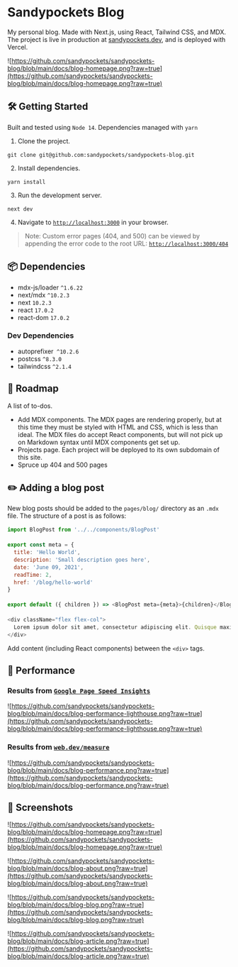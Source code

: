 # Sandypockets Blog
My personal blog. Made with Next.js, using React, Tailwind CSS, and MDX. The project is live in production at [sandypockets.dev](https://sandypockets.dev), and is deployed with Vercel.

![https://github.com/sandypockets/sandypockets-blog/blob/main/docs/blog-homepage.png?raw=true](https://github.com/sandypockets/sandypockets-blog/blob/main/docs/blog-homepage.png?raw=true)

## 🛠 Getting Started
Built and tested using `Node 14`. Dependencies managed with `yarn`

1. Clone the project.
```shell
git clone git@github.com:sandypockets/sandypockets-blog.git
```

2. Install dependencies.
```shell
yarn install
```

3. Run the development server.
```shell
next dev
```

4. Navigate to [`http://localhost:3000`](http://localhost:3000) in your browser.

> Note: Custom error pages (404, and 500) can be viewed by appending the error code to the root URL: [`http://localhost:3000/404`](http://localhost:3000/404)

## 📦 Dependencies
* mdx-js/loader `^1.6.22`
* next/mdx `^10.2.3`
* next `10.2.3`
* react `17.0.2`
* react-dom `17.0.2`

### Dev Dependencies
* autoprefixer` ^10.2.6`
* postcss `^8.3.0`
* tailwindcss `^2.1.4`

## 🧭 Roadmap
A list of to-dos.

* Add MDX components. The MDX pages are rendering properly, but at this time they must be styled with HTML and CSS, which is less than ideal. The MDX files do accept React components, but will not pick up on Markdown syntax until MDX components get set up.
* Projects page. Each project will be deployed to its own subdomain of this site. 
* Spruce up 404 and 500 pages

## ✏️ Adding a blog post

New blog posts should be added to the `pages/blog/` directory as an `.mdx` file. The structure of a post is as follows:

```javascript
import BlogPost from '../../components/BlogPost'

export const meta = {
  title: 'Hello World',
  description: 'Small description goes here',
  date: 'June 09, 2021',
  readTime: 2,
  href: '/blog/hello-world'
}

export default ({ children }) => <BlogPost meta={meta}>{children}</BlogPost>;

<div className="flex flex-col">
  Lorem ipsum dolor sit amet, consectetur adipiscing elit. Quisque maximus pellentesque dolor non egestas. In sed tristique elit. Cras vehicula, nisl vel ultricies gravida, augue nibh laoreet arcu, et tincidunt augue dui non elit. Vestibulum semper posuere magna, quis molestie mauris faucibus ut.
</div>
```

Add content (including React components) between the `<div>` tags.

## 🚀 Performance
### Results from [`Google Page Speed Insights`](https://developers.google.com/speed/pagespeed/insights/)

![https://github.com/sandypockets/sandypockets-blog/blob/main/docs/blog-performance-lighthouse.png?raw=true](https://github.com/sandypockets/sandypockets-blog/blob/main/docs/blog-performance-lighthouse.png?raw=true)

### Results from [`web.dev/measure`](https://web.dev/measure)

![https://github.com/sandypockets/sandypockets-blog/blob/main/docs/blog-performance.png?raw=true](https://github.com/sandypockets/sandypockets-blog/blob/main/docs/blog-performance.png?raw=true)

## 📸 Screenshots

![https://github.com/sandypockets/sandypockets-blog/blob/main/docs/blog-homepage.png?raw=true](https://github.com/sandypockets/sandypockets-blog/blob/main/docs/blog-homepage.png?raw=true)

![https://github.com/sandypockets/sandypockets-blog/blob/main/docs/blog-about.png?raw=true](https://github.com/sandypockets/sandypockets-blog/blob/main/docs/blog-about.png?raw=true)

![https://github.com/sandypockets/sandypockets-blog/blob/main/docs/blog-blog.png?raw=true](https://github.com/sandypockets/sandypockets-blog/blob/main/docs/blog-blog.png?raw=true)

![https://github.com/sandypockets/sandypockets-blog/blob/main/docs/blog-article.png?raw=true](https://github.com/sandypockets/sandypockets-blog/blob/main/docs/blog-article.png?raw=true)